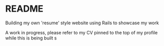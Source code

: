 # README

Building my own 'resume' style website using Rails to showcase my work

A work in progress, please refer to my CV pinned to the top of my profile while this is being built
s
